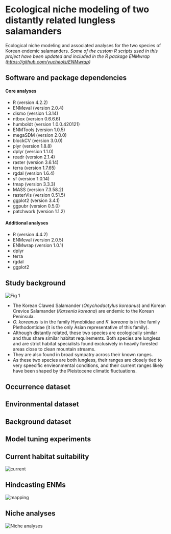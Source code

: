 # Ecological niche modeling of two distantly related lungless salamanders  
Ecological niche modeling and associated analyses for the two species of Korean endemic salamanders.
*Some of the custom R scripts used in this project have been updated and included in the R package ENMwrap (https://github.com/yucheols/ENMwrap)*

## Software and package dependencies
#### Core analyses
- R (version 4.2.2)
- ENMeval (version 2.0.4)
- dismo (version 1.3.14)
- ntbox (version 0.6.6.6)
- humboldt (version 1.0.0.420121)
- ENMTools (version 1.0.5)
- megaSDM (version 2.0.0)
- blockCV (version 3.0.0)
- plyr (version 1.8.8)
- dplyr (version 1.1.0)
- readr (version 2.1.4)
- raster (version 3.6.14)
- terra (version 1.7.65)
- rgdal (version 1.6.4)
- sf (version 1.0.14)
- tmap (version 3.3.3)
- MASS (version 7.3.58.2)
- rasterVis (version 0.51.5)
- ggplot2 (version 3.4.1)
- ggpubr (version 0.5.0)
- patchwork (version 1.1.2)

#### Additional analyses
- R (version 4.4.2)
- ENMeval (version 2.0.5)
- ENMwrap (version 1.0.1)
- dplyr
- terra
- rgdal
- ggplot2



## Study background
![Fig 1](https://github.com/yucheols/TwoSalDist/assets/85914125/c9a05ac0-8705-447b-87ed-d23caa248889)

- The Korean Clawed Salamander (*Onychodactylus koreanus*) and Korean Crevice Salamander (*Karsenia koreana*) are endemic to the Korean Peninsula.
- *O. koreanus* is in the family Hynobiidae and *K. koreana* is in the family Plethodontidae (it is the only Asian representative of this family).
- Although distantly related, these two species are ecologically similar and thus share similar habitat requirements. Both species are lungless and are strict habitat specialists found exclusively in heavily forested areas close to clean mountain streams.
- They are also found in broad sympatry across their known ranges.
- As these two species are both lungless, their ranges are closely tied to very speecific envieonmental conditions, and their current ranges likely have been shaped by the Pleistocene climatic fluctuations.

## Occurrence dataset

## Environmental dataset

## Background dataset

## Model tuning experiments

## Current habitat suitability
![current](https://github.com/yucheols/TwoSalDist/assets/85914125/edf19032-9a3d-46d1-b9cc-84d67219a6e2)


## Hindcasting ENMs
![mapping](https://github.com/yucheols/TwoSalDist/assets/85914125/8a429e4e-c487-434e-afaf-01074b0f3a29)

## Niche analyses
![Niche analyses](https://github.com/user-attachments/assets/475537ef-6ea4-4ce9-b734-f16a641b1c48)

